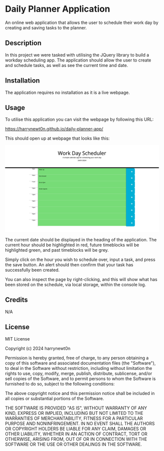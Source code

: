 # Daily Planner Application
An online web application that allows the user to schedule their work day by creating and saving tasks to the planner.
## Description
In this project we were tasked with utilising the JQuery library to build a workday scheduling app. The application should allow the user to create and schedule tasks, as well as see the current time and date.
## Installation
The application requires no installation as it is a live webpage.
## Usage
To utilise this application you can visit the webpage by following this URL:

https://harrynewt0n.github.io/daily-planner-app/

This should open up at webpage that looks like this:

![Screenshot of deployed work day scheduler](<Deployed application.png>)

The current date should be displayed in the heading of the application. The current hour should be highlighted in red, future timeblocks will be highlighted green, and past timeblocks will be grey. 

Simply click on the hour you wish to schedule over, input a task, and press the save button. An alert should then confirm that your task has successfully been created. 

You can also inspect the page by right-clicking, and this will show what has been stored on the schedule, via local storage, within the console log.
## Credits
N/A
## License
MIT License

Copyright (c) 2024 harrynewt0n

Permission is hereby granted, free of charge, to any person obtaining a copy
of this software and associated documentation files (the "Software"), to deal
in the Software without restriction, including without limitation the rights
to use, copy, modify, merge, publish, distribute, sublicense, and/or sell
copies of the Software, and to permit persons to whom the Software is
furnished to do so, subject to the following conditions:

The above copyright notice and this permission notice shall be included in all
copies or substantial portions of the Software.

THE SOFTWARE IS PROVIDED "AS IS", WITHOUT WARRANTY OF ANY KIND, EXPRESS OR
IMPLIED, INCLUDING BUT NOT LIMITED TO THE WARRANTIES OF MERCHANTABILITY,
FITNESS FOR A PARTICULAR PURPOSE AND NONINFRINGEMENT. IN NO EVENT SHALL THE
AUTHORS OR COPYRIGHT HOLDERS BE LIABLE FOR ANY CLAIM, DAMAGES OR OTHER
LIABILITY, WHETHER IN AN ACTION OF CONTRACT, TORT OR OTHERWISE, ARISING FROM,
OUT OF OR IN CONNECTION WITH THE SOFTWARE OR THE USE OR OTHER DEALINGS IN THE
SOFTWARE.